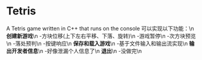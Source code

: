 # Tetris
A Tetris game written in C++ that runs on the console
可以实现以下功能：\n
**创建新游戏**\n
-方块位移(上下左右平移、下落、旋转)\n
-游戏暂停\n
-次方块预览\n
-落处预判\n
-按键响应\n
**保存和载入游戏**\n
-基于文件输入和输出流实现\n
**输出开发者信息**\n
-好像泄漏个人信息了\n
**退出**\n
-没做完\n
